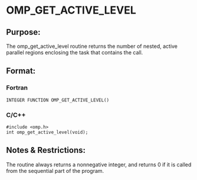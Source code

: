 # OMP_GET_ACTIVE_LEVEL

## Purpose:

The omp_get_active_level routine returns the number of nested, active parallel regions enclosing the task that contains the call.

## Format:

### Fortran	
```
INTEGER FUNCTION OMP_GET_ACTIVE_LEVEL()
```
### C/C++	
```
#include <omp.h>
int omp_get_active_level(void);
```
## Notes & Restrictions:

The routine always returns a nonnegative integer, and returns 0 if it is called from the sequential part of the program.

